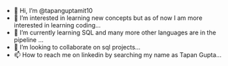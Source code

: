 - 👋 Hi, I’m @tapanguptamit10
- 👀 I’m interested in learning new concepts but as of now I am more interested in learning coding...
- 🌱 I’m currently learning SQL and many more other languages are in the pipeline ...
- 💞️ I’m looking to collaborate on sql projects...
- 📫 How to reach me on linkedin by searching my name as Tapan Gupta...

<!---
tapanguptamit10/tapanguptamit10 is a ✨ special ✨ repository because its `README.md` (this file) appears on your GitHub profile.
You can click the Preview link to take a look at your changes.
--->
